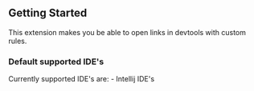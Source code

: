 ## Getting Started
This extension makes you be able to open links in devtools with custom rules.


### Default supported IDE's
Currently supported IDE's are:
    - Intellij IDE's